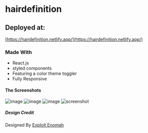 # hairdefinition

## Deployed at:
[https://hairdefinition.netlify.app/](https://hairdefinition.netlify.app/)

### Made With 
- React.js
- styled components
- Featuring a color theme toggler
- Fully Responsive


#### The Screenshots
 ![image](https://user-images.githubusercontent.com/70432518/151540838-132702d5-1a9c-4c62-b6e4-2a8721c5f13e.png) ![image](https://user-images.githubusercontent.com/70432518/151541677-2e77cb93-f66f-470d-8a68-8627852d8a2c.png) 
 ![image](https://user-images.githubusercontent.com/70432518/151541901-72192b52-c082-4bfa-8bc1-881f3e1e7bf1.png)
 ![screenshot](https://user-images.githubusercontent.com/70432518/151540423-2d4cc38d-bc2b-46b1-b4ab-b86efaffb3e5.png)



##### Design Credit
Designed By [Exploit Enomah](https://www.linkedin.com/in/exploit-enomah-b62289225/)
